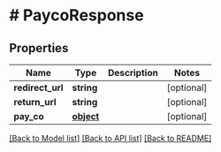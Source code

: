 # # PaycoResponse

## Properties

Name | Type | Description | Notes
------------ | ------------- | ------------- | -------------
**redirect_url** | **string** |  | [optional] 
**return_url** | **string** |  | [optional] 
**pay_co** | [**object**](.md) |  | [optional] 

[[Back to Model list]](../../README.md#documentation-for-models) [[Back to API list]](../../README.md#documentation-for-api-endpoints) [[Back to README]](../../README.md)



